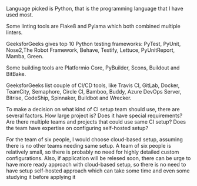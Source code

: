 Language picked is Python, that is the programming language that I have used most.

Some linting tools are Flake8 and Pylama which both combined multiple linters.

GeeksforGeeks gives top 10 Python testing frameworks: PyTest, PyUnit, Nose2,The Robot Framework, Behave, Testify, Lettuce, PyUnitReport, Mamba, Green.

Some building tools are Platformio Core, PyBuilder, Scons, Buildout and BitBake.

GeeksforGeeks list couple of CI/CD tools, like Travis CI, GitLab, Docker, TeamCity, Semaphore, Circle CI, Bamboo, Buddy, Azure DevOps Server, Bitrise, CodeShip, Spinnaker, Buildbot and Wrecker.

To make a decision on what kind of CI setup team should use, there are several factors. How large project is? Does it have special requirements? Are there multiple teams and projects that could use same CI setup? Does the team have expertise on configuring self-hosted setup?

For the team of six people, I would choose cloud-based setup, assuming there is no other teams needing same setup.  A team of six people is relatively small, so there is probably no need for highly detailed custom configurations. Also, if application will be relesed soon, there can be urge to have more ready approach with cloud-based setup, so there is no need to have setup self-hosted approach which can take some time and even some studying it before applying it
